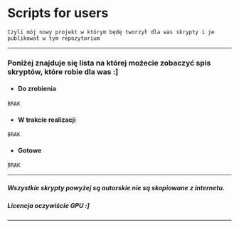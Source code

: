 # Scripts for users
`Czyli mój nowy projekt w którym będę tworzył dla was skrypty i je publikował w tym repozytorium`

---
### Poniżej znajduje się lista na której możecie zobaczyć spis skryptów, które robie dla was :]

* ####  Do zrobienia
```
BRAK
```
* #### W trakcie realizacji
```
BRAK
```
* #### Gotowe
```
BRAK
```
---
##### Wszystkie skrypty powyżej są autorskie nie są skopiowane z internetu.
##### Licencja oczywiście GPU :]
---
